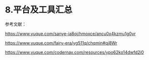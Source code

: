# 8.平台及工具汇总

参考文献：

https://www.yuque.com/sanye-ia8oj/hmoxce/ancu0x4kzmu1g0vr

https://www.yuque.com/fairy-era/yg511q/chqmin#qj8Wr

https://www.yuque.com/codernav.com/resources/ypo62ko14dwfd2i0
